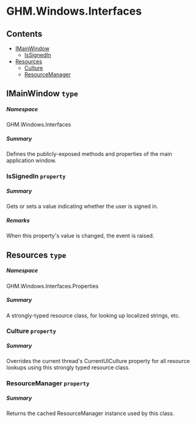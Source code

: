 <a name='assembly'></a>
# GHM.Windows.Interfaces

## Contents

- [IMainWindow](#T-GHM-Windows-Interfaces-IMainWindow 'GHM.Windows.Interfaces.IMainWindow')
  - [IsSignedIn](#P-GHM-Windows-Interfaces-IMainWindow-IsSignedIn 'GHM.Windows.Interfaces.IMainWindow.IsSignedIn')
- [Resources](#T-GHM-Windows-Interfaces-Properties-Resources 'GHM.Windows.Interfaces.Properties.Resources')
  - [Culture](#P-GHM-Windows-Interfaces-Properties-Resources-Culture 'GHM.Windows.Interfaces.Properties.Resources.Culture')
  - [ResourceManager](#P-GHM-Windows-Interfaces-Properties-Resources-ResourceManager 'GHM.Windows.Interfaces.Properties.Resources.ResourceManager')

<a name='T-GHM-Windows-Interfaces-IMainWindow'></a>
## IMainWindow `type`

##### Namespace

GHM.Windows.Interfaces

##### Summary

Defines the publicly-exposed methods and properties of the main
application window.

<a name='P-GHM-Windows-Interfaces-IMainWindow-IsSignedIn'></a>
### IsSignedIn `property`

##### Summary

Gets or sets a value indicating whether the user is signed in.

##### Remarks

When this property's value is changed, the
[](#E-GitHubManager-MainWindow-SignedInChanged 'GitHubManager.MainWindow.SignedInChanged') event is raised.

<a name='T-GHM-Windows-Interfaces-Properties-Resources'></a>
## Resources `type`

##### Namespace

GHM.Windows.Interfaces.Properties

##### Summary

A strongly-typed resource class, for looking up localized strings, etc.

<a name='P-GHM-Windows-Interfaces-Properties-Resources-Culture'></a>
### Culture `property`

##### Summary

Overrides the current thread's CurrentUICulture property for all
  resource lookups using this strongly typed resource class.

<a name='P-GHM-Windows-Interfaces-Properties-Resources-ResourceManager'></a>
### ResourceManager `property`

##### Summary

Returns the cached ResourceManager instance used by this class.
